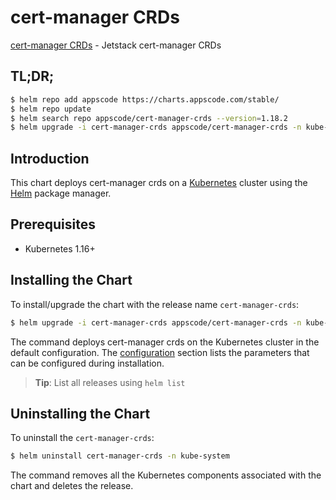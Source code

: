 # cert-manager CRDs

[cert-manager CRDs](https://cert-manager.io) - Jetstack cert-manager CRDs

## TL;DR;

```bash
$ helm repo add appscode https://charts.appscode.com/stable/
$ helm repo update
$ helm search repo appscode/cert-manager-crds --version=1.18.2
$ helm upgrade -i cert-manager-crds appscode/cert-manager-crds -n kube-system --create-namespace --version=1.18.2
```

## Introduction

This chart deploys cert-manager crds on a [Kubernetes](http://kubernetes.io) cluster using the [Helm](https://helm.sh) package manager.

## Prerequisites

- Kubernetes 1.16+

## Installing the Chart

To install/upgrade the chart with the release name `cert-manager-crds`:

```bash
$ helm upgrade -i cert-manager-crds appscode/cert-manager-crds -n kube-system --create-namespace --version=1.18.2
```

The command deploys cert-manager crds on the Kubernetes cluster in the default configuration. The [configuration](#configuration) section lists the parameters that can be configured during installation.

> **Tip**: List all releases using `helm list`

## Uninstalling the Chart

To uninstall the `cert-manager-crds`:

```bash
$ helm uninstall cert-manager-crds -n kube-system
```

The command removes all the Kubernetes components associated with the chart and deletes the release.


